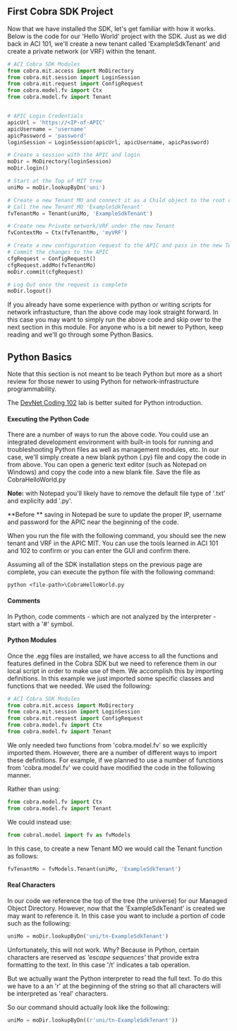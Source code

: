 ## First Cobra SDK Project

Now that we have installed the SDK, let's get familiar with how it works. Below is the code for our 'Hello World' project with the SDK.  Just as we did back in ACI 101, we'll create a new tenant called 'ExampleSdkTenant' and create a private network (or VRF) within the tenant.

```python
# ACI Cobra SDK Modules
from cobra.mit.access import MoDirectory
from cobra.mit.session import LoginSession
from cobra.mit.request import ConfigRequest
from cobra.model.fv import Ctx
from cobra.model.fv import Tenant


# APIC Login Credentials
apicUrl = 'https://<IP-of-APIC'
apicUsername = 'username'
apicPassword = 'password'
loginSession = LoginSession(apicUrl, apicUsername, apicPassword)

# Create a session with the APIC and login
moDir = MoDirectory(loginSession)
moDir.login()

# Start at the Top of MIT tree 
uniMo = moDir.lookupByDn('uni')

# Create a new Tenant MO and connect it as a Child object to the root of the MIM
# Call the new Tenant MO 'ExampleSdkTenant'
fvTenantMo = Tenant(uniMo, 'ExampleSdkTenant')

# Create new Private network/VRF under the new Tenant
fvContextMo = Ctx(fvTenantMo, 'myVRF')

# Create a new configuration request to the APIC and pass in the new Tenant MO (including its children MOs)
# Commit the changes to the APIC
cfgRequest = ConfigRequest()
cfgRequest.addMo(fvTenantMo)
moDir.commit(cfgRequest)

# Log Out once the request is complete
moDir.logout()
```

If you already have some experience with python or writing scripts for network infrastucture, than the above code may look straight forward.  In this case you may want to simply run the above code and skip over to the next section in this module.  For anyone who is a bit newer to Python, keep reading and we'll go through some Python Basics.  

## Python Basics

Note that this section is not meant to be teach Python but more as a short review for those newer to using Python for network-infrastructure programmability.  

The [DevNet Coding 102](https://learninglabs.cisco.com/lab/coding-102-rest-python/step/1) lab is better suited for Python introduction.

#### Executing the Python Code
 
There are a number of ways to run the above code.  You could use an integrated development environment with built-in tools for running and troubleshooting Python files as well as management modules, etc.  In our case, we'll simply create a new blank python (.py) file and copy the code in from above. You can open a generic text editor (such as Notepad on Windows) and copy the code into a new blank file. Save the file as CobraHelloWorld.py 

**Note:** with Notepad you'll likely have to remove the default file type of '.txt' and explicity add '.py'.

**Before ** saving in Notepad be sure to update the proper IP, username and password for the APIC near the beginning of the code.

When you run the file with the following command, you should see the new tenant and VRF in the APIC MIT.  You can use the tools learned in ACI 101 and 102 to confirm or you can enter the GUI and confirm there.

Assuming all of the SDK installation steps on the previous page are complete, you can execute the python file with the following command: 
```
python <file-path>\CobraHelloWorld.py
```

#### Comments
In Python, code comments - which are not analyzed by the interpreter - start with a '#' symbol.

#### Python Modules

Once the .egg files are installed, we have access to all the functions and features defined in the Cobra SDK but we need to reference them in our local script in order to make use of them.  We accomplish this by importing definitions.  In this example we just imported some specific classes and functions that we needed. We used the following:

```python
# ACI Cobra SDK Modules
from cobra.mit.access import MoDirectory
from cobra.mit.session import LoginSession
from cobra.mit.request import ConfigRequest
from cobra.model.fv import Ctx
from cobra.model.fv import Tenant  
```
We only needed two functions from 'cobra.model.fv' so we explicitly imported them. However, there are a number of different ways to import these definitions.  For example, if we planned to use a number of functions from 'cobra.model.fv' we could have modified the code in the following manner.

Rather than using:
```python
from cobra.model.fv import Ctx
from cobra.model.fv import Tenant
```

We could instead use:
```python
from cobral.model import fv as fvModels
```

In this case, to create a new Tenant MO we would call the Tenant function as follows:
```python
fvTenantMo = fvModels.Tenant(uniMo, 'ExampleSdkTenant')
```

#### Real Characters
In our code we reference the top of the tree (the universe) for our Managed Object Directory.  However, now that the 'ExampleSdkTenant' is created we may want to reference it. In this case you want to include a portion of code such as the following:
```python
uniMo = moDir.lookupByDn('uni/tn-ExampleSdkTenant')
```

Unfortunately, this will not work.  Why? Because in Python, certain characters are reserved as *'escape sequences'* that provide extra formatting to the text.  In this case '/t' indicates a tab operation. 

But we actually want the Python interpreter to read the full text.  To do this we have to a an 'r' at the beginning of the string so that all characters will be interpreted as 'real' characters.

So our command should actually look like the following:
```python
uniMo = moDir.lookupByDn((r'uni/tn-ExampleSdkTenant'))
```